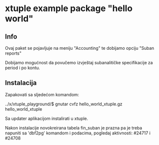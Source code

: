 xtuple example package "hello world"
====================================

Info
----

Ovaj paket se pojavljuje na meniju "Accounting" te dobijamo opciju "Suban reports"

Dobijamo mogućnost da povučemo izvještaj subanalitičke specifikacije za period i po kontu.

Instalacija
------------

Zapakovati sa sljedećom komandom: 

   ../x/xtuple_playground/$ gnutar cvfz hello_world_xtuple.gz hello_world_xtuple

Sa updater aplikacijom instalirati u xtuple.

Nakon instalacije novokreirana tabela fin_suban je prazna pa je treba napuniti 
sa 'dbf2pg' komandom i podacima, pogledaj aktivnosti: #24717 i #24708



